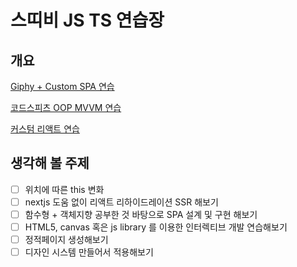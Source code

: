 # 스띠비 JS TS 연습장

## 개요
 [Giphy + Custom SPA 연습](https://github.com/hyunjaesung/stevy_js_practice/tree/main/src/custom-spa-giphy)

 [코드스피츠 OOP MVVM 연습](https://github.com/hyunjaesung/stevy_js_practice/tree/main/src/oop-js-mvvm)

 [커스텀 리액트 연습](https://github.com/hyunjaesung/stevy_js_practice/tree/main/src/custom-react)


## 생각해 볼 주제
- [ ] 위치에 따른 this 변화
- [ ] nextjs 도움 없이 리액트 리하이드레이션 SSR 해보기
- [ ] 함수형 + 객체지향 공부한 것 바탕으로 SPA 설계 및 구현 해보기
- [ ] HTML5, canvas 혹은 js library 를 이용한 인터렉티브 개발 연습해보기
- [ ] 정적페이지 생성해보기
- [ ] 디자인 시스템 만들어서 적용해보기
